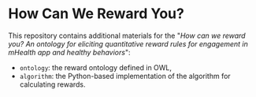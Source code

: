 # How Can We Reward You?

This repository contains additional materials for the "_How can we reward you? An ontology for eliciting quantitative reward rules for engagement in mHealth app and healthy behaviors_":

* `ontology`: the reward ontology defined in OWL,
* `algorithm`: the Python-based implementation of the algorithm for calculating rewards.
